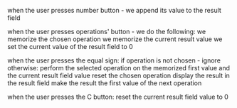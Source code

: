 <!-- result field displays the actual result
result field's default value is 0 -->

<!-- number buttons are those that have value from 0 through 9

rest are functional buttons, which can further be split into:
	operations (+, -, *, /)
	equal sign
	C -->

when the user presses number button - we append its value to the result field

when the user presses operations' button - we do the following:
	we memorize the chosen operation
	we memorize the current result value
	we set the current value of the result field to 0

when the user presses the equal sign:
	if operation is not chosen - ignore
	otherwise:
		 perform the selected operation on the memorized first value and the current result field value
		 reset the chosen operation
		 display the result in the result field
		 make the result the first value of the next operation

when the user presses the C button:
	reset the current result field value to 0
